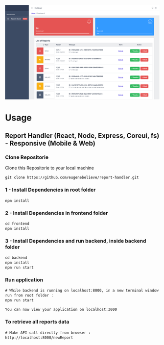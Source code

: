 <img src="frontend/public/images/dashboard.png" alt="dashboard">

# Usage

## Report Handler (React, Node, Express, Coreui, fs) - Responsive (Mobile & Web)

### Clone Repositorie

Clone this Repositorie to your local machine

```
git clone https://github.com/eugenebelieve/report-handler.git
```
### 1 - Install Dependencies in root folder

```
npm install
```

### 2 - Install Dependencies in frontend folder

```
cd frontend
npm install
```

### 3 - Install Dependencies and run backend, inside backend folder

```
cd backend
npm install
npm run start
```


### Run application

```
# While backend is running on localhost:8000, in a new terminal window run from root folder :
npm run start
```

```
You can now view your application on localhost:3000
```

### To retrieve all reports data

```
# Make API call directly from browser :
http://localhost:8000/newReport
```


